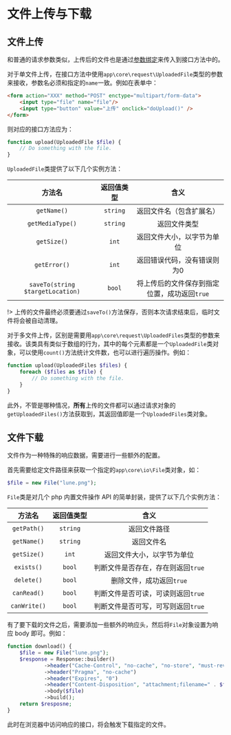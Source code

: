 # 文件上传与下载

## 文件上传

和普通的请求参数类似，上传后的文件也是通过[参数绑定](#参数绑定)来传入到接口方法中的。

对于单文件上传，在接口方法中使用`app\core\request\UploadedFile`类型的参数来接收，参数名必须和指定的`name`一致。例如在表单中：

``` html
<form action="XXX" method="POST" enctype="multipart/form-data">
    <input type="file" name="file"/>
    <input type="button" value="上传" onclick="doUpload()" />
</form>
```

则对应的接口方法应为：

``` php
function upload(UploadedFile $file) {
    // Do something with the file.
}
```

`UploadedFile`类提供了以下几个实例方法：

| 方法名 | 返回值类型 | 含义 |
| :------------: | :------------: | :------------: |
| `getName()` |  `string` | 返回文件名（包含扩展名） |
|  `getMediaType()` | `string`  | 返回文件类型 |
|  `getSize()` | `int`  | 返回文件大小，以字节为单位 |
|  `getError()` | `int`  | 返回错误代码，没有错误则为0 |
| `saveTo(string $targetLocation)`  | `bool`  | 将上传后的文件保存到指定位置，成功返回`true` |

!> 上传的文件最终必须要通过`saveTo()`方法保存，否则本次请求结束后，临时文件将会被自动清理。

对于多文件上传，区别是需要用`app\core\request\UploadedFiles`类型的参数来接收。该类具有类似于数组的行为，其中的每个元素都是一个`UploadedFile`类对象，可以使用`count()`方法统计文件数，也可以进行遍历操作。例如：

``` php
function upload(UploadedFiles $files) {
    foreach ($files as $file) {
        // Do something with the file.
    }
}
```

此外，不管是哪种情况，**所有**上传的文件都可以通过请求对象的`getUploadedFiles()`方法获取到，其返回值即是一个`UploadedFiles`类对象。

## 文件下载

文件作为一种特殊的响应数据，需要进行一些额外的配置。

首先需要给定文件路径来获取一个指定的`app\core\io\File`类对象，如：

``` php
$file = new File("lune.png");
```

`File`类是对几个 php 内置文件操作 API 的简单封装，提供了以下几个实例方法：

| 方法名 | 返回值类型 | 含义 |
| :------------: | :------------: | :------------: |
| `getPath()` |  `string` | 返回文件路径 |
|  `getName()` | `string`  | 返回文件名 |
|  `getSize()` | `int`  | 返回文件大小，以字节为单位 |
|  `exists()` | `bool`  | 判断文件是否存在，存在则返回`true` |
| `delete()`  | `bool`  | 删除文件，成功返回`true` |
| `canRead()`  | `bool`  | 判断文件是否可读，可读则返回`true` |
| `canWrite()`  | `bool`  | 判断文件是否可写，可写则返回`true`|

有了要下载的文件之后，需要添加一些额外的响应头，然后将`File`对象设置为响应 body 即可。例如：

``` php
function download() {
    $file = new File("lune.png");
    $response = Response::builder()
            ->header("Cache-Control", "no-cache", "no-store", "must-revalidate")
            ->header("Pragma", "no-cache")
            ->header("Expires", "0")
            ->header("Content-Disposition", "attachment;filename=" . $file->getName())
            ->body($file)
            ->build();
    return $resposne;
}

```

此时在浏览器中访问响应的接口，将会触发下载指定的文件。